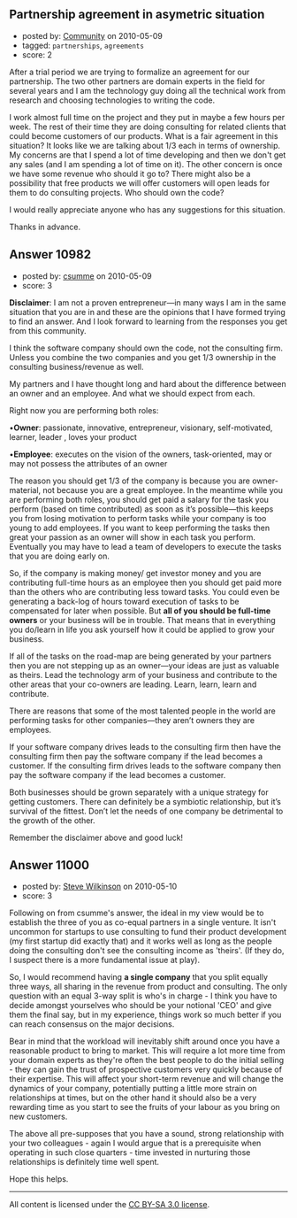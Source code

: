 ## Partnership agreement in asymetric situation

- posted by: [Community](https://stackexchange.com/users/-1/-1-community) on 2010-05-09
- tagged: `partnerships`, `agreements`
- score: 2

After a trial period we are trying to formalize an agreement for our partnership. The two other partners are domain experts in the field for several years and I am the technology guy doing all the technical work from research and choosing technologies to writing the code. 

I work almost full time on the project and they put in maybe a few hours per week. The rest of their time they are doing consulting for related clients that could become customers of our products. What is a fair agreement in this situation? It looks like we are talking about 1/3 each in terms of ownership. My concerns are that I spend a lot of time developing and then we don't get any sales (and I am spending a lot of time on it). The other concern is once we have some revenue who should it go to? There might also be a possibility that free products we will offer customers will open leads for them to do consulting projects. Who should own the code?

I would really appreciate anyone who has any suggestions for this situation.

Thanks in advance.


## Answer 10982

- posted by: [csumme](https://stackexchange.com/users/-1/3360-csumme) on 2010-05-09
- score: 3

**Disclaimer**:  I am not a proven entrepreneur—in many ways I am in the same situation that you are in and these are the opinions that I have formed trying to find an answer.  And I look forward to learning from the responses you get from this community.

I think the software company should own the code, not the consulting firm.  Unless you combine the two companies and you get 1/3 ownership in the consulting business/revenue as well.
  
My partners and I have thought long and hard about the difference between an owner and an employee.  And what we should expect from each.

Right now you are performing both roles:

•**Owner**: passionate, innovative, entrepreneur,  visionary, self-motivated, learner, leader , loves your product

•**Employee**: executes on the vision of the owners, task-oriented, may or may not possess the attributes of an owner

The reason you should get 1/3 of the company is because you are owner-material, not because you are a great employee.  In the meantime while you are performing both roles, you should get paid a salary for the task you perform (based on time contributed) as soon as it’s possible—this keeps you from losing motivation to perform tasks while your company is too young to add employees.   If you want to keep performing the tasks then great your passion as an owner will show in each task you perform.  Eventually you may have to lead a team of developers to execute the tasks that you are doing early on.

So, if the company is making money/ get investor money and you are contributing full-time hours as an employee then you should get paid more than the others who are contributing less toward tasks.  You could even be generating a back-log of hours toward execution of tasks to be compensated for later when possible.  But **all of you should be full-time owners** or your business will be in trouble.  That means that in everything you do/learn in life you ask yourself how it could be applied to grow your business.
   
If all of the tasks on the road-map are being generated by your partners then you are not stepping up as an owner—your ideas are just as valuable as theirs.  Lead the technology arm of your business and contribute to the other areas that your co-owners are leading.  Learn, learn, learn and contribute.

There are reasons that some of the most talented people in the world are performing tasks for other companies—they aren’t owners they are employees.

If your software company drives leads to the consulting firm then have the consulting firm then pay the software company if the lead becomes a customer.   If the consulting firm drives leads to the software company then pay the software company if the lead becomes a customer.

Both businesses should be grown separately with a unique strategy for getting customers.  There can definitely be a symbiotic relationship, but it’s survival of the fittest.  Don’t let the needs of one company be detrimental to the growth of the other.

Remember the disclaimer above and good luck!



## Answer 11000

- posted by: [Steve Wilkinson](https://stackexchange.com/users/-1/2177-steve-wilkinson) on 2010-05-10
- score: 3

Following on from csumme's answer, the ideal in my view  would be to establish the three of you as co-equal partners in a single venture.  It isn't uncommon for startups to use consulting to fund their product development (my first startup did exactly that) and it works well as long as the people doing the consulting don't see the consulting income as 'theirs'.  (If they do, I suspect there is a more fundamental issue at play).

So, I would recommend having **a single company** that you split equally three ways, all sharing in the revenue from product and consulting.  The only question with an equal 3-way split is who's in charge - I think you have to decide amongst yourselves who should be your notional 'CEO' and give them the final say, but in my experience, things work so much better if you can reach consensus on the major decisions.

Bear in mind that the workload will inevitably shift around once you have a reasonable product to bring to market.  This will require a lot more time from your domain experts as they're often the best people to do the initial selling - they can gain the trust of prospective customers very quickly because of their expertise.  This will affect your short-term revenue and will change the dynamics of your company, potentially putting a little more strain on relationships at times, but on the other hand it should also be a very rewarding time as you start to see the fruits of your labour as you bring on new customers.

The above all pre-supposes that you have a sound, strong relationship with your two colleagues - again I would argue that is a prerequisite when operating in such close quarters - time invested in nurturing those relationships is definitely time well spent. 

Hope this helps.



---

All content is licensed under the [CC BY-SA 3.0 license](https://creativecommons.org/licenses/by-sa/3.0/).
